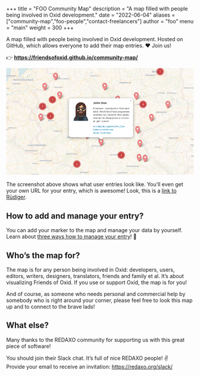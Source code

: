 +++
title = "FOO Community Map"
description = "A map filled with people being involved in Oxid development."
date = "2022-06-04"
aliases = ["community-map","foo-people","contact-freelancers"]
author = "foo"
menu = "main"
weight = 300
+++

A map filled with people being involved in Oxid development. Hosted on GitHub, which allows everyone to add their map entries. ♥ Join us!

👉 __https://friendsofoxid.github.io/community-map/__

![Screenshot](https://raw.githubusercontent.com/FriendsOfOxid/community-map/master/assets/john_doe.png)

The screenshot above shows what user entries look like. You’ll even get your own URL for your entry, which is awesome! Look, this is a [link to Rüdiger](https://friendsofoxid.github.io/community-map/#gn2).

## How to add and manage your entry?

You can add your marker to the map and manage your data by yourself. Learn about [three ways how to manage your entry](https://github.com/FriendsOfOxid/community-map/tree/master/_directory)! 🚀

## Who’s the map for?

The map is for any person being involved in Oxid: developers, users, editors, writers, designers, translators, friends and family et al. It’s about visualizing Friends of Oxid. If you use or support Oxid, the map is for you!

And of course, as someone who needs personal and commercial help by somebody who is right around your corner, please feel free to look this map up and to connect to the brave lads!

## What else?

Many thanks to the REDAXO community for supporting us with this great piece of software! 

You should join their Slack chat. It’s full of nice REDAXO people! ✌️  
Provide your email to receive an invitation: https://redaxo.org/slack/
